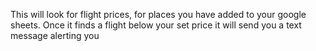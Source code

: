 This will look for flight prices, for places you have added to your google sheets.
Once it finds a flight below your set price it will send you a text message alerting you
